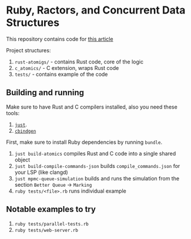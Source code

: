 # Ruby, Ractors, and Concurrent Data Structures

This repository contains code for [this article](https://iliabylich.github.io/ruby-ractors-and-concurrent-data-structures/)

Project structures:

1. `rust-atomigs/` - contains Rust code, core of the logic
2. `c_atomics/` - C extension, wraps Rust code
3. `tests/` - contains example of the code

## Building and running

Make sure to have Rust and C compilers installed, also you need these tools:

1. [`just`](https://github.com/casey/just).
2. [`cbindgen`](https://github.com/mozilla/cbindgen)

First, make sure to install Ruby dependencies by running `bundle`.

1. `just build-atomics` compiles Rust and C code into a single shared object
2. `just build-compile-commands-json` builds `compile_commands.json` for your LSP (like clangd)
3. `just mpmc-queue-simulation` builds and runs the simulation from the section `Better Queue` -> `Marking`
4. `ruby tests/<file>.rb` runs individual example

## Notable examples to try

1. `ruby tests/parallel-tests.rb`
1. `ruby tests/web-server.rb`
